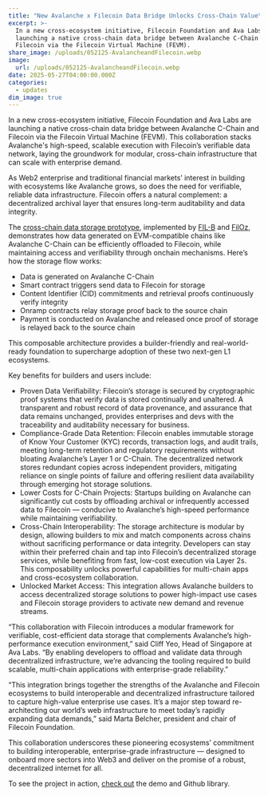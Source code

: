 ```yaml
---
title: "New Avalanche x Filecoin Data Bridge Unlocks Cross-Chain Value\_"
excerpt: >-
  In a new cross-ecosystem initiative, Filecoin Foundation and Ava Labs are
  launching a native cross-chain data bridge between Avalanche C-Chain and
  Filecoin via the Filecoin Virtual Machine (FEVM).
share_image: /uploads/052125-AvalancheandFilecoin.webp
image:
  url: /uploads/052125-AvalancheandFilecoin.webp
date: 2025-05-27T04:00:00.000Z
categories:
  - updates
dim_image: true
---
```


In a new cross-ecosystem initiative, Filecoin Foundation and Ava Labs are launching a native cross-chain data bridge between Avalanche C-Chain and Filecoin via the Filecoin Virtual Machine (FEVM). This collaboration stacks Avalanche's high-speed, scalable execution with Filecoin’s verifiable data network, laying the groundwork for modular, cross-chain infrastructure that can scale with enterprise demand.

As Web2 enterprise and traditional financial markets’ interest in building with ecosystems like Avalanche grows, so does the need for verifiable, reliable data infrastructure. Filecoin offers a natural complement: a decentralized archival layer that ensures long-term auditability and data integrity. 

The [cross-chain data storage prototype](https://medium.com/@filoz/under-the-hood-architecture-and-prototype-of-cross-chain-data-storage-6f8ba2c480d6), implemented by [FIL-B](https://fil.builders/) and [FilOz](https://www.filoz.org/), demonstrates how data generated on EVM-compatible chains like Avalanche C-Chain can be efficiently offloaded to Filecoin, while maintaining access and verifiability through onchain mechanisms. Here’s how the storage flow works:

- Data is generated on Avalanche C-Chain
- Smart contract triggers send data to Filecoin for storage
- Content Identifier (CID) commitments and retrieval proofs continuously verify integrity
- Onramp contracts relay storage proof back to the source chain
- Payment is conducted on Avalanche and released once proof of storage is relayed back to the source chain

This composable architecture provides a builder-friendly and real-world-ready foundation to supercharge adoption of these two next-gen L1 ecosystems.

Key benefits for builders and users include:

- Proven Data Verifiability: Filecoin’s storage is secured by cryptographic proof systems that verify data is stored continually and unaltered. A transparent and robust record of data provenance, and assurance that data remains unchanged, provides enterprises and devs with the traceability and auditability necessary for business.
- Compliance-Grade Data Retention: Filecoin enables immutable storage of Know Your Customer (KYC) records, transaction logs, and audit trails, meeting long-term retention and regulatory requirements without bloating Avalanche’s Layer 1 or C-Chain. The decentralized network stores redundant copies across independent providers, mitigating reliance on single points of failure and offering resilient data availability through emerging hot storage solutions.
- Lower Costs for C-Chain Projects: Startups building on Avalanche can significantly cut costs by offloading archival or infrequently accessed data to Filecoin — conducive to Avalanche’s high-speed performance while maintaining verifiability.
- Cross-Chain Interoperability: The storage architecture is modular by design, allowing builders to mix and match components across chains without sacrificing performance or data integrity. Developers can stay within their preferred chain and tap into Filecoin’s decentralized storage services, while benefiting from fast, low-cost execution via Layer 2s. This composability unlocks powerful capabilities for multi-chain apps and cross-ecosystem collaboration.
- Unlocked Market Access: This integration allows Avalanche builders to access decentralized storage solutions to power high-impact use cases and Filecoin storage providers to activate new demand and revenue streams.

“This collaboration with Filecoin introduces a modular framework for verifiable, cost-efficient data storage that complements Avalanche’s high-performance execution environment,” said Cliff Yeo, Head of Singapore at Ava Labs. “By enabling developers to offload and validate data through decentralized infrastructure, we’re advancing the tooling required to build scalable, multi-chain applications with enterprise-grade reliability.”

“This integration brings together the strengths of the Avalanche and Filecoin ecosystems to build interoperable and decentralized infrastructure tailored to capture high-value enterprise use cases. It’s a major step toward re-architecting our world’s web infrastructure to meet today’s rapidly expanding data demands,” said Marta Belcher, president and chair of Filecoin Foundation. 

This collaboration underscores these pioneering ecosystems’ commitment to building interoperable, enterprise-grade infrastructure — designed to onboard more sectors into Web3 and deliver on the promise of a robust, decentralized internet for all.

To see the project in action, [check out](https://github.com/FIL-Builders/dataBridgeDemo) the demo and Github library.
